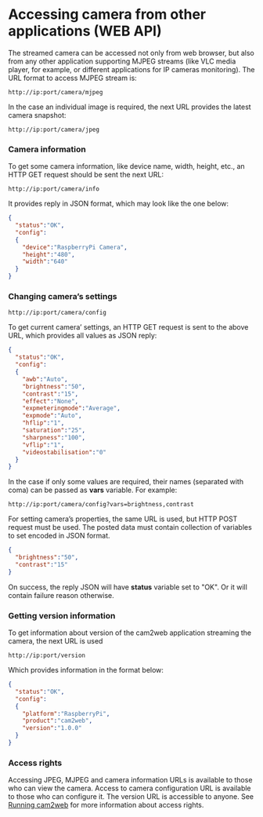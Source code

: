 # Accessing camera from other applications (WEB API)

The streamed camera can be accessed not only from web browser, but also from any other application supporting MJPEG streams (like VLC media player, for example, or different applications for IP cameras monitoring). The URL format to access MJPEG stream is:
```
http://ip:port/camera/mjpeg
```

In the case an individual image is required, the next URL provides the latest camera snapshot:
```
http://ip:port/camera/jpeg
```

### Camera information
To get some camera information, like device name, width, height, etc., an HTTP GET request should be sent the next URL:
```
http://ip:port/camera/info
```
It provides reply in JSON format, which may look like the one below:
```JSON
{
  "status":"OK",
  "config":
  {
    "device":"RaspberryPi Camera",
    "height":"480",
    "width":"640"
  }
}
````

### Changing camera’s settings
```
http://ip:port/camera/config
```
To get current camera’ settings, an HTTP GET request is sent to the above URL, which provides all values as JSON reply:
```JSON
{
  "status":"OK",
  "config":
  {
    "awb":"Auto",
    "brightness":"50",
    "contrast":"15",
    "effect":"None",
    "expmeteringmode":"Average",
    "expmode":"Auto",
    "hflip":"1",
    "saturation":"25",
    "sharpness":"100",
    "vflip":"1",
    "videostabilisation":"0"
  }
}
```
In the case if only some values are required, their names (separated with coma) can be passed as **vars** variable. For example:
```
http://ip:port/camera/config?vars=brightness,contrast
```

For setting camera’s properties, the same URL is used, but HTTP POST request must be used. The posted data must contain collection of variables to set encoded in JSON format.
```JSON
{
  "brightness":"50",
  "contrast":"15"
}
```
On success, the reply JSON will have **status** variable set to "OK". Or it will contain failure reason otherwise.

### Getting version information
To get information about version of the cam2web application streaming the camera, the next URL is used
```
http://ip:port/version
```
Which provides information in the format below:
```JSON
{
  "status":"OK",
  "config":
  {
    "platform":"RaspberryPi",
    "product":"cam2web",
    "version":"1.0.0"
  }
}
```

### Access rights
Accessing JPEG, MJPEG and camera information URLs is available to those who can view the camera. Access to camera configuration URL is available to those who can configure it. The version URL is accessible to anyone. See [Running cam2web](Running.md) for more information about access rights.
